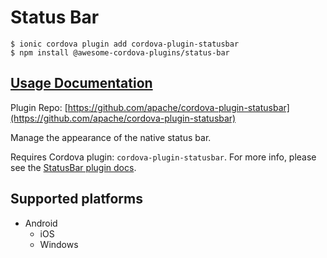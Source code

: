 # Status Bar

```text
$ ionic cordova plugin add cordova-plugin-statusbar
$ npm install @awesome-cordova-plugins/status-bar
```

## [Usage Documentation](https://danielsogl.gitbook.io/awesome-cordova-plugins/plugins/status-bar/)

Plugin Repo: [https://github.com/apache/cordova-plugin-statusbar](https://github.com/apache/cordova-plugin-statusbar)

Manage the appearance of the native status bar.

Requires Cordova plugin: `cordova-plugin-statusbar`. For more info, please see the [StatusBar plugin docs](https://github.com/apache/cordova-plugin-statusbar).

## Supported platforms

* Android
  * iOS
  * Windows

